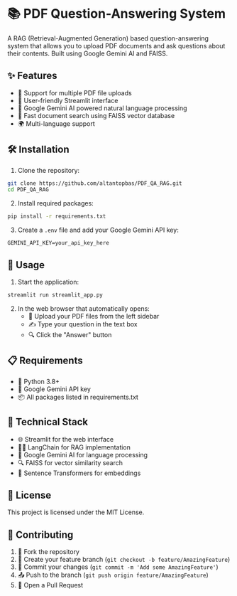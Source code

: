 # 📚 PDF Question-Answering System

A RAG (Retrieval-Augmented Generation) based question-answering system that allows you to upload PDF documents and ask questions about their contents. Built using Google Gemini AI and FAISS.

## ✨ Features

- 📄 Support for multiple PDF file uploads
- 🎯 User-friendly Streamlit interface
- 🤖 Google Gemini AI powered natural language processing
- 🚀 Fast document search using FAISS vector database
- 🌍 Multi-language support

## 🛠️ Installation

1. Clone the repository:
```bash
git clone https://github.com/altantopbas/PDF_QA_RAG.git
cd PDF_QA_RAG
```

2. Install required packages:
```bash
pip install -r requirements.txt
```

3. Create a `.env` file and add your Google Gemini API key:
```
GEMINI_API_KEY=your_api_key_here
```

## 🚀 Usage

1. Start the application:
```bash
streamlit run streamlit_app.py
```

2. In the web browser that automatically opens:
   - 📂 Upload your PDF files from the left sidebar
   - ✍️ Type your question in the text box
   - 🔍 Click the "Answer" button

## 📋 Requirements

- 🐍 Python 3.8+
- 🔑 Google Gemini API key
- 📦 All packages listed in requirements.txt

## 🔧 Technical Stack

- 🌐 Streamlit for the web interface
- 🦜️🔗 LangChain for RAG implementation
- 🧠 Google Gemini AI for language processing
- 🔍 FAISS for vector similarity search
- 🔄 Sentence Transformers for embeddings

## 📜 License

This project is licensed under the MIT License.

## 🤝 Contributing

1. 🔱 Fork the repository
2. 🌿 Create your feature branch (`git checkout -b feature/AmazingFeature`)
3. 💾 Commit your changes (`git commit -m 'Add some AmazingFeature'`)
4. 📤 Push to the branch (`git push origin feature/AmazingFeature`)
5. 🔄 Open a Pull Request 